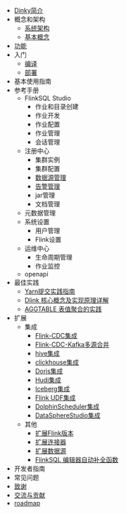 <!-- docs/zh-CN/_sidebar.md -->


- [Dinky简介](/zh-CN/introduce.md)
- 概念和架构
  - [系统架构](/zh-CN/architecture.md)
  - [基本概念](/zh-CN/concept.md)
- [功能](/zh-CN/feature.md)
- 入门
  - [编译](/zh-CN/quick_start/build.md)
  - [部署](/zh-CN/quick_start/deploy.md)
- 基本使用指南
- 参考手册
  - FlinkSQL Studio
    - 作业和目录创建
    - 作业开发
    - 作业配置
    - 作业管理
    - 会话管理
  - 注册中心
    - 集群实例
    - 集群配置
    - [数据源管理](/zh-CN/administrator-guide/register_center/datasource_management.md)
    - [告警管理](/zh-CN/administrator-guide/register_center/warning.md)
    - jar管理
    - 文档管理
  - 元数据管理
  - 系统设置
    - 用户管理
    - Flink设置
  - 运维中心
    - 生命周期管理
    - 作业监控
  - openapi
- 最佳实践
  - [Yarn提交实践指南](/zh-CN/practice/yarnsubmit.md)
  - [Dlink 核心概念及实现原理详解](/zh-CN/practice/principle.md)
  - [AGGTABLE 表值聚合的实践](/zh-CN/practice/aggtable.md)
- 扩展
  - 集成
    - [Flink-CDC集成](/zh-CN/extend/flinkcdc.md)
    - [Flink-CDC-Kafka多源合并](/zh-CN/extend/Flink_CDC_kafka_Multi_source_merger.md)
    - [hive集成](/zh-CN/extend/hive.md)
    - [clickhouse集成](/zh-CN/extend/clickhouse.md) 
    - [Doris集成](/zh-CN/extend/doris.md) 
    - [Hudi集成](/zh-CN/extend/hudi.md)
    - [Iceberg集成](/zh-CN/extend/iceberg.md)
    - [Flink UDF集成](/zh-CN/extend/udf.md)
    - [DolphinScheduler集成](/zh-CN/extend/dolphinscheduler.md)
    - [DataSphereStudio集成](/zh-CN/extend/dataspherestudio.md)
  - 其他
    - [扩展Flink版本](/zh-CN/extend/flinkversion.md)
    - [扩展连接器](/zh-CN/extend/connector.md)
    - [扩展数据源](/zh-CN/extend/datasource.md)
    - [FlinkSQL 编辑器自动补全函数](/zh-CN/extend/completion.md)
- 开发者指南
- 常见问题
- [致谢](/zh-CN/others/thanks.md)
- [交流与贡献](/zh-CN/others/comminicate.md)
- [roadmap](/zh-CN/roadmap.md)

    